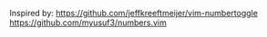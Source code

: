 Inspired by:
https://github.com/jeffkreeftmeijer/vim-numbertoggle
https://github.com/myusuf3/numbers.vim
